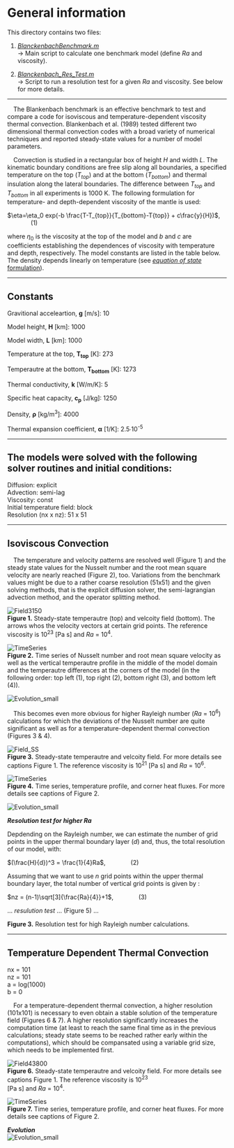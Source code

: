 # General information 

This directory contains two files: 

1. [*BlanckenbachBenchmark.m*](https://github.com/LukasFuchs/FDCSGm/blob/main/Benchmark/Blanckenbach/BlanckenbachBenchmark.m)<br>
     -> Main script to calculate one benchmark model (define *Ra* and viscosity). 
   
2. [*Blanckenbach_Res_Test.m*](https://github.com/LukasFuchs/FDCSGm/blob/main/Benchmark/Blanckenbach/Blanckenbach_Res_Test.m)<br>
     -> Script to run a resolution test for a given *Ra* and viscosity. See below for more details. 

-------------------------------------------------------------

&emsp;The Blankenbach benchmark is an effective benchmark to test and compare a code for isoviscous and temperature-dependent viscosity thermal convection. Blankenbach et al. (1989) tested different two dimensional thermal convection codes with a broad variety of numerical techniques and reported steady-state values for a number of model parameters. 

&emsp;Convection is studied in a rectangular box of height *H* and width *L*. The kinematic boundary conditions are free slip along all boundaries, a specified temperature on the top (*T<sub>top</sub>*) and at the bottom (*T<sub>bottom</sub>*) and thermal insulation along the lateral boundaries. The difference between *T<sub>top</sub>* and *T<sub>bottom</sub>* in all experiments is 1000 K. The following formulation for temperature- and depth-dependent viscosity of the mantle is used: 

$\eta=\eta_0 exp(-b \frac{T-T_{top}}{T_{bottom}-T{top}} + c\frac{y}{H})$, &emsp; &emsp; &emsp; (1)

where $\eta_0$ is the viscosity at the top of the model and *b* and *c* are coefficients establishing the dependences of viscosity with temperature and depth, respectively. The model constants are listed in the table below. The density depends linearly on temperature (see [*equation of state* formulation](https://github.com/LukasFuchs/FDCSGm/blob/main/README.md)). 

--------------------------------------------------------------

## **Constants**
Gravitional acceleartion, **g** [m/s]: 10

Model height, **H** [km]: 1000

Model width, **L** [km]: 1000

Temperature at the top, **T<sub>top</sub>** [K]: 273

Temperautre at the bottom, **T<sub>bottom</sub>** [K]: 1273

Thermal conductivity, **k** [W/m/K]: 5

Specific heat capacity, **c<sub>p</sub>** [J/kg]: 1250

Density, **ρ** [kg/m<sup>3</sup>]: 4000

Thermal expansion coefficient, **α** [1/K]:	2.5∙10<sup>-5</sup>

--------------------------------------------------------------

## **The models were solved with the following solver routines and initial conditions:**

Diffusion: explicit<br>
Advection: semi-lag<br>
Viscosity: const<br>
Initial temperature field: block<br>
Resolution (nx x nz): 51 x 51<br>

--------------------------------------------------------------

## Isoviscous Convection

&emsp;The temperature and velocity patterns are resolved well (Figure 1) and the steady state values for the Nusselt number and the root mean square velocity are nearly reached (Figure 2), too. Variations from the benchmark values might be due to a rather coarse resolution (51x51) and the given solving methods, that is the explicit diffusion solver, the semi-lagrangian advection method, and the operator splitting method. 

![Field3150](https://github.com/LukasFuchs/FDCSGm/assets/25866942/115d5bb6-3c3d-44a6-992a-b6606d7d5144)<br>
**Figure 1.** Steady-state temperautre (top) and velcoity field (bottom). The arrows whos the velocity vectors at certain grid points. The reference viscosity is 10<sup>23</sup> [Pa s] and *Ra* = 10<sup>4</sup>.

![TimeSeries](https://github.com/LukasFuchs/FDCSGm/assets/25866942/7e7863a1-9360-41af-94a9-58f26065bb37)<br>
**Figure 2.** Time series of Nusselt number and root mean square velocity as well as the vertical temperautre profile in the middle of the model domain and the temperautre differences at the corners of the model (in the following order: top left (1), top right (2), bottom right (3), and bottom left (4)).

![Evolution_small](https://github.com/LukasFuchs/FDCSGm/assets/25866942/fb4f6e36-29d7-4f2a-affa-3bca238ae59d)<br>

&emsp;This becomes even more obvious for higher Rayleigh number (*Ra* = 10<sup>6</sup>) calculations for which the deviations of the Nusselt number are quite significant as well as for a temperature-dependent thermal convection (Figures 3 & 4).

![Field_SS](https://github.com/LukasFuchs/FDCSGm/assets/25866942/24db94dd-0c7d-4566-aac3-49a995cd3ff0)<br>
**Figure 3.** Steady-state temperautre and velcoity field. For more details see captions Figure 1. The reference viscosity is 10<sup>21</sup> [Pa s] and *Ra* = 10<sup>6</sup>.

![TimeSeries](https://github.com/LukasFuchs/FDCSGm/assets/25866942/0d87a365-3347-40a6-83d1-150ea76f34cd)<br>
**Figure 4.** Time series, temperature profile, and corner heat fluxes. For more details see captions of Figure 2.

![Evolution_small](https://github.com/LukasFuchs/FDCSGm/assets/25866942/2cf47636-250b-4494-9f8c-c27fb24aac47)<br>

***Resolution test for higher Ra***

Depdending on the Rayleigh number, we can estimate the number of grid points in the upper thermal boundary layer (*d*) and, thus, the total resolution of our model, with:

$(\frac{H}{d})^3 = \frac{1}{4}Ra$, &emsp; &emsp; &emsp; (2)

Assuming that we want to use *n* grid points within the upper thermal boundary layer, the total number of vertical grid points is given by : 

$nz = (n-1)\sqrt[3]{\frac{Ra}{4}}+1$, &emsp; &emsp; &emsp; (3)

... *resulution test* ... (Figure 5) ...

**Figure 3.** Resolution test for high Rayleigh number calculations. 

--------------------------------------------------------------

## Temperature Dependent Thermal Convection<br>
nx = 101<br>
nz = 101<br>
a = log(1000)<br>
b = 0

&emsp;For a temperature-dependent thermal convection, a higher resolution (101x101) is necessary to even obtain a stable solution of the temperature field (Figures 6 & 7). A higher resolution significantly increases the computation time (at least to reach the same final time as in the previous calculations; steady state seems to be reached rather early within the computations), which should be compansated using a variable grid size, which needs to be implemented first. 

![Field43800](https://github.com/LukasFuchs/FDCSGm/assets/25866942/d0c64608-e208-4ac3-912b-890e939a1644)<br>
**Figure 6.**  Steady-state temperautre and velcoity field. For more details see captions Figure 1. The reference viscosity is 10<sup>23</sup><br> [Pa s] and *Ra* = 10<sup>4</sup>.

![TimeSeries](https://github.com/LukasFuchs/FDCSGm/assets/25866942/a8d16cfe-739b-4233-be88-e06bb98a753f)<br>
**Figure 7.** Time series, temperature profile, and corner heat fluxes. For more details see captions of Figure 2.

***Evolution***<br>
![Evolution_small](https://github.com/LukasFuchs/FDCSGm/assets/25866942/6dd49bc4-258c-4334-8d90-513984750067)<br>
